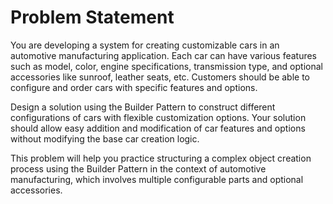 # Problem Statement

You are developing a system for creating customizable cars in an automotive manufacturing application. Each car can have various features such as model, color, engine specifications, transmission type, and optional accessories like sunroof, leather seats, etc. Customers should be able to configure and order cars with specific features and options.

Design a solution using the Builder Pattern to construct different configurations of cars with flexible customization options. Your solution should allow easy addition and modification of car features and options without modifying the base car creation logic.

This problem will help you practice structuring a complex object creation process using the Builder Pattern in the context of automotive manufacturing, which involves multiple configurable parts and optional accessories.